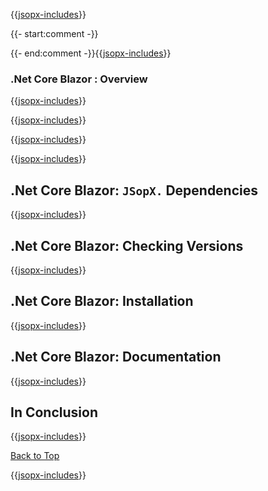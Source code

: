 ﻿{{[jsopx-includes](AllGlobal/Master/Includes/Content/Template/Technologies/NetCoreBlazor/Header.md)}}

{{- start:comment -}}
<!-- START JSOPX NOVA DOCX HEADER
group: 'Technologies'
subGroup: '.Net Core Blazor'
isDraft: true
isProductionReady: true
toc: true
END JSOPX NOVA DOCX HEADER -->
{{- end:comment -}}{{[jsopx-includes](AllGlobal/Master/Includes/Content/Common/Draft-Notice.md)}}

### .Net Core Blazor : Overview

{{[jsopx-includes](AllGlobal/Master/Includes/Content/Template/Technologies/NetCoreBlazor/Overview.md)}}

{{[jsopx-includes](AllGlobal/Master/Includes/Content/Common/Current-Phase.md)}}

{{[jsopx-includes](AllGlobal/Master/Includes/Content/Template/Technologies/NetCoreBlazor/BodyContent.md)}}

{{[jsopx-includes](AllGlobal/Master/Includes/Content/Common/Alerts-Current.md)}}


## .Net Core Blazor: `JSopX.` Dependencies

{{[jsopx-includes](AllGlobal/Master/Includes/Content/Template/Technologies/NetCoreBlazor/JsopxDependencies.md)}}


## .Net Core Blazor: Checking Versions

{{[jsopx-includes](AllGlobal/Master/Includes/Content/Template/Technologies/NetCoreBlazor/CheckingVersions.md)}}


## .Net Core Blazor: Installation

{{[jsopx-includes](AllGlobal/Master/Includes/Content/Template/Technologies/NetCoreBlazor/Installation.md)}}

## .Net Core Blazor: Documentation

{{[jsopx-includes](AllGlobal/Master/Includes/Content/Template/Technologies/NetCoreBlazor/Documentation.md)}}

## In Conclusion

{{[jsopx-includes](AllGlobal/Master/Includes/Content/Template/Technologies/NetCoreBlazor/InConclusion.md)}}

[Back to Top](#table-of-contents)

{{[jsopx-includes](AllGlobal/Master/Includes/Content/Layout/Footer.md)}}